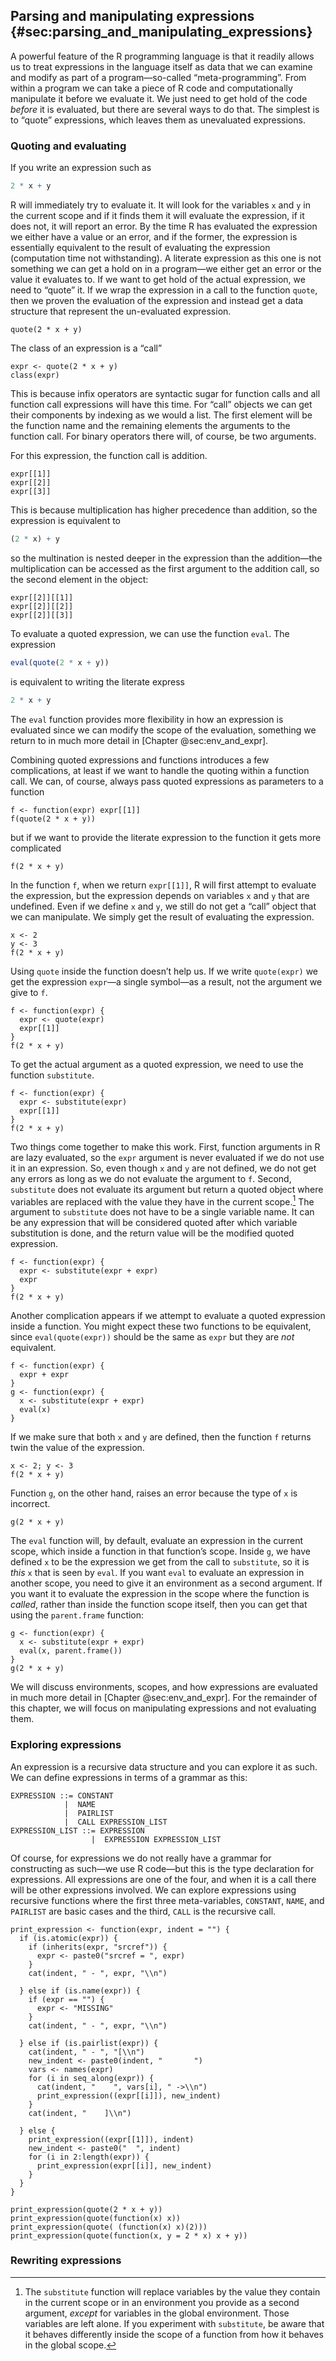 ## Parsing and manipulating expressions {#sec:parsing_and_manipulating_expressions}

A powerful feature of the R programming language is that it readily allows us to treat expressions in the language itself as data that we can examine and modify as part of a program—so-called “meta-programming”. From within a program we can take a piece of R code and computationally manipulate it before we evaluate it. We just need to get hold of the code *before* it is evaluated, but there are several ways to do that. The simplest is to “quote” expressions, which leaves them as unevaluated expressions.

### Quoting and evaluating

If you write an expression such as

```r
2 * x + y
```

R will immediately try to evaluate it. It will look for the variables `x` and `y` in the current scope and if it finds them it will evaluate the expression, if it does not, it will report an error. By the time R has evaluated the expression we either have a value or an error, and if the former, the expression is essentially equivalent to the result of evaluating the expression (computation time not withstanding). A literate expression as this one is not something we can get a hold on in a program—we either get an error or the value it evaluates to. If we want to get hold of the actual expression, we need to “quote” it. If we wrap the expression in a call to the function `quote`, then we proven the evaluation of the expression and instead get a data structure that represent the un-evaluated expression.

```{r}
quote(2 * x + y)
```

The class of an expression is a “call”

```{r}
expr <- quote(2 * x + y)
class(expr)
```

This is because infix operators are syntactic sugar for function calls and all function call expressions will have this time. For “call” objects we can get their components by indexing as we would a list. The first element will be the function name and the remaining elements the arguments to the function call. For binary operators there will, of course, be two arguments.

For this expression, the function call is addition. 

```{r}
expr[[1]]
expr[[2]]
expr[[3]]
```

This is because multiplication has higher precedence than addition, so the expression is equivalent to

```r
(2 * x) + y
```

so the multination is nested deeper in the expression than the addition—the multiplication can be accessed as the first argument to the addition call, so the second element in the object:

```{r}
expr[[2]][[1]]
expr[[2]][[2]]
expr[[2]][[3]]
```

To evaluate a quoted expression, we can use the function `eval`. The expression

```r
eval(quote(2 * x + y))
```

is equivalent to writing the literate express

```r
2 * x + y
```

The `eval` function provides more flexibility in how an expression is evaluated since we can modify the scope of the evaluation, something we return to in much more detail in [Chapter @sec:env_and_expr].

Combining quoted expressions and functions introduces a few complications, at least if we want to handle the quoting within a function call. We can, of course, always pass quoted expressions as parameters to a function

```{r}
f <- function(expr) expr[[1]]
f(quote(2 * x + y))
```

but if we want to provide the literate expression to the function it gets more complicated

```{r}
f(2 * x + y)
```

In the function `f`, when we return `expr[[1]]`, R will first attempt to evaluate the expression, but the expression depends on variables `x` and `y` that are undefined. Even if we define `x` and `y`, we still do not get a “call” object that we can manipulate. We simply get the result of evaluating the expression.

```{r}
x <- 2
y <- 3
f(2 * x + y)
```

Using `quote` inside the function doesn’t help us. If we write `quote(expr)` we get the expression `expr`—a single symbol—as a result, not the argument we give to `f`. 

```{r}
f <- function(expr) {
  expr <- quote(expr)
  expr[[1]]
}
f(2 * x + y)
```

To get the actual argument as a quoted expression, we need to use the function `substitute`.

```{r}
f <- function(expr) {
  expr <- substitute(expr)
  expr[[1]]
}
f(2 * x + y)
```

Two things come together to make this work. First, function arguments in R are lazy evaluated, so the `expr` argument is never evaluated if we do not use it in an expression. So, even though `x` and `y` are not defined, we do not get any errors as long as we do not evaluate the argument to `f`. Second, `substitute` does not evaluate its argument but return a quoted object where variables are replaced with the value they have in the current scope.[^substitute-global-scope] The argument to `substitute` does not have to be a single variable name. It can be any expression that will be considered quoted after which variable substitution is done, and the return value will be the modified quoted expression.

```{r}
f <- function(expr) {
  expr <- substitute(expr + expr)
  expr
}
f(2 * x + y)
```

Another complication appears if we attempt to evaluate a quoted expression inside a function. You might expect these two functions to be equivalent, since `eval(quote(expr))` should be the same as `expr` but they are *not* equivalent.

```{r}
f <- function(expr) {
  expr + expr
}
g <- function(expr) {
  x <- substitute(expr + expr)
  eval(x)
}
```

If we make sure that both `x` and `y` are defined, then the function `f` returns twin the value of the expression.

```{r}
x <- 2; y <- 3
f(2 * x + y)
```

Function `g`, on the other hand, raises an error because the type of `x` is incorrect.

```{r}
g(2 * x + y)
```

The `eval` function will, by default, evaluate an expression in the current scope, which inside a function in that function’s scope. Inside `g`, we have defined `x` to be the expression we get from the call to `substitute`, so it is *this* `x` that is seen by `eval`. If you want `eval` to evaluate an expression in another scope, you need to give it an environment as a second argument. If you want it to evaluate the expression in the scope where the function is *called*, rather than inside the function scope itself, then you can get that using the `parent.frame` function:

```{r}
g <- function(expr) {
  x <- substitute(expr + expr)
  eval(x, parent.frame())
}
g(2 * x + y)
```

We will discuss environments, scopes, and how expressions are evaluated in much more detail in [Chapter @sec:env_and_expr]. For the remainder of this chapter, we will focus on manipulating expressions and not evaluating them.


### Exploring expressions

An expression is a recursive data structure and you can explore it as such. We can define expressions in terms of a grammar as this:

```
EXPRESSION ::= CONSTANT
            |  NAME
            |  PAIRLIST
            |  CALL EXPRESSION_LIST
EXPRESSION_LIST ::= EXPRESSION 
                  |  EXPRESSION EXPRESSION_LIST
```

Of course, for expressions we do not really have a grammar for constructing as such—we use R code—but this is the type declaration for expressions. All expressions are one of the four, and when it is a call there will be other expressions involved. We can explore expressions using recursive functions where the first three meta-variables, `CONSTANT`, `NAME`, and `PAIRLIST` are basic cases and the third, `CALL` is the recursive call.

```{r}
print_expression <- function(expr, indent = "") {
  if (is.atomic(expr)) {
    if (inherits(expr, "srcref")) {
      expr <- paste0("srcref = ", expr)
    }
    cat(indent, " - ", expr, "\\n")
    
  } else if (is.name(expr)) {
    if (expr == "") {
      expr <- "MISSING"
    }
    cat(indent, " - ", expr, "\\n")
    
  } else if (is.pairlist(expr)) {
    cat(indent, " - ", "[\\n")
    new_indent <- paste0(indent, "       ")
    vars <- names(expr)
    for (i in seq_along(expr)) {
      cat(indent, "    ", vars[i], " ->\\n")
      print_expression((expr[[i]]), new_indent)
    }
    cat(indent, "    ]\\n")
    
  } else {
    print_expression((expr[[1]]), indent)
    new_indent <- paste0("  ", indent)
    for (i in 2:length(expr)) {
      print_expression(expr[[i]], new_indent)
    }
  }
}

print_expression(quote(2 * x + y))
print_expression(quote(function(x) x))
print_expression(quote( (function(x) x)(2)))
print_expression(quote(function(x, y = 2 * x) x + y))
```



### Rewriting expressions


[^substitute-global-scope]: The `substitute` function will replace variables by the value they contain in the current scope or in an environment you provide as a second argument, *except* for variables in the global environment. Those variables are left alone. If you experiment with `substitute`, be aware that it behaves differently inside the scope of a function from how it behaves in the global scope.
